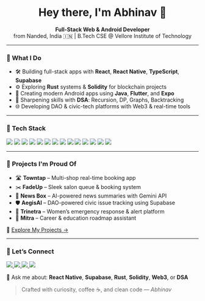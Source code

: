 <h1 align="center">Hey there, I'm Abhinav 👋</h1>

<p align="center">
  <b>Full-Stack Web & Android Developer</b><br />
  from Nanded, India 🇮🇳 | B.Tech CSE @ Vellore Institute of Technology
</p>

---

### 🚀 What I Do

- 🛠️ Building full-stack apps with **React**, **React Native**, **TypeScript**, **Supabase**
- ⚙️ Exploring **Rust** systems & **Solidity** for blockchain projects
- 📱 Creating modern Android apps using **Java**, **Flutter**, and **Expo**
- 🧠 Sharpening skills with **DSA**: Recursion, DP, Graphs, Backtracking
- 🌐 Developing DAO & civic-tech platforms with Web3 & real-time tools

---

### 🧰 Tech Stack

<p align="left">
  <img src="https://img.shields.io/badge/TypeScript-3178C6?style=for-the-badge&logo=typescript&logoColor=white" />
  <img src="https://img.shields.io/badge/JavaScript-F7DF1E?style=for-the-badge&logo=javascript&logoColor=black" />
  <img src="https://img.shields.io/badge/React-20232A?style=for-the-badge&logo=react&logoColor=61DAFB" />
  <img src="https://img.shields.io/badge/React_Native-20232A?style=for-the-badge&logo=react&logoColor=61DAFB" />
  <img src="https://img.shields.io/badge/Expo-000020?style=for-the-badge&logo=expo&logoColor=white" />
  <img src="https://img.shields.io/badge/Next.js-000000?style=for-the-badge&logo=next.js&logoColor=white" />
  <img src="https://img.shields.io/badge/Tailwind-38B2AC?style=for-the-badge&logo=tailwind-css&logoColor=white" />
  <img src="https://img.shields.io/badge/NativeWind-38B2AC?style=for-the-badge&logo=tailwind-css&logoColor=white" />
  <img src="https://img.shields.io/badge/CSS3-1572B6?style=for-the-badge&logo=css3&logoColor=white" />
  <img src="https://img.shields.io/badge/Java-007396?style=for-the-badge&logo=java&logoColor=white" />
  <img src="https://img.shields.io/badge/Android_Studio-3DDC84?style=for-the-badge&logo=android-studio&logoColor=white" />
  <img src="https://img.shields.io/badge/Flutter-02569B?style=for-the-badge&logo=flutter&logoColor=white" />
  <img src="https://img.shields.io/badge/Solidity-363636?style=for-the-badge&logo=solidity&logoColor=white" />
  <img src="https://img.shields.io/badge/Rust-000000?style=for-the-badge&logo=rust&logoColor=white" />
</p>

---

### 🌟 Projects I'm Proud Of

- 🛣️ **Towntap** – Multi-shop real-time booking app  
- ✂️ **FadeUp** – Sleek salon queue & booking system  
- 📰 **News Box** – AI-powered news summaries with Gemini API  
- 🛡️ **AegisAI** – DAO-powered civic issue tracking using Supabase  
- 🚨 **Trinetra** – Women’s emergency response & alert platform  
- 🧭 **Mitra** – Career & education roadmap assistant

📁 [Explore My Projects →](https://github.com/abhinav28birajdar)

---

### 🤝 Let’s Connect

<p align="left">
  <a href="https://www.linkedin.com/in/abhinav28birajdar" target="_blank">
    <img src="https://img.shields.io/badge/LinkedIn-0A66C2?style=for-the-badge&logo=linkedin&logoColor=white" />
  </a>
  <a href="https://www.instagram.com/abhinav_b28" target="_blank">
    <img src="https://img.shields.io/badge/Instagram-E4405F?style=for-the-badge&logo=instagram&logoColor=white" />
  </a>
  <a href="https://twitter.com/abhinav_b28" target="_blank">
    <img src="https://img.shields.io/badge/Twitter-1DA1F2?style=for-the-badge&logo=twitter&logoColor=white" />
  </a>
  <a href="https://www.facebook.com/abhinav.birajdar.3" target="_blank">
    <img src="https://img.shields.io/badge/Facebook-1877F2?style=for-the-badge&logo=facebook&logoColor=white" />
  </a>
</p>

💬 Ask me about: **React Native**, **Supabase**, **Rust**, **Solidity**, **Web3**, or **DSA**

> Crafted with curiosity, coffee ☕, and clean code — *Abhinav*
